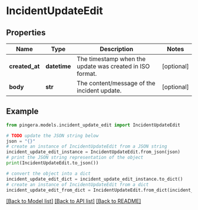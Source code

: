 # IncidentUpdateEdit


## Properties

Name | Type | Description | Notes
------------ | ------------- | ------------- | -------------
**created_at** | **datetime** | The timestamp when the update was created in ISO format. | [optional] 
**body** | **str** | The content/message of the incident update. | [optional] 

## Example

```python
from pingera.models.incident_update_edit import IncidentUpdateEdit

# TODO update the JSON string below
json = "{}"
# create an instance of IncidentUpdateEdit from a JSON string
incident_update_edit_instance = IncidentUpdateEdit.from_json(json)
# print the JSON string representation of the object
print(IncidentUpdateEdit.to_json())

# convert the object into a dict
incident_update_edit_dict = incident_update_edit_instance.to_dict()
# create an instance of IncidentUpdateEdit from a dict
incident_update_edit_from_dict = IncidentUpdateEdit.from_dict(incident_update_edit_dict)
```
[[Back to Model list]](../README.md#documentation-for-models) [[Back to API list]](../README.md#documentation-for-api-endpoints) [[Back to README]](../README.md)


